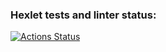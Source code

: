 ### Hexlet tests and linter status:
[![Actions Status](https://github.com/AllegroGH/devops-for-programmers-project-77/actions/workflows/hexlet-check.yml/badge.svg)](https://github.com/AllegroGH/devops-for-programmers-project-77/actions)